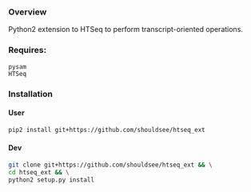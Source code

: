 ### Overview

Python2 extension to HTSeq to perform transcript-oriented operations.


### Requires:

```
pysam
HTSeq
```

### Installation

#### User

```bash
pip2 install git+https://github.com/shouldsee/htseq_ext 
```

#### Dev

```bash
git clone git+https://github.com/shouldsee/htseq_ext && \
cd htseq_ext && \
python2 setup.py install
```
